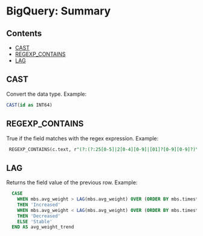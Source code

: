 BigQuery: Summary
================================

## Contents

  - [CAST](#cast)
  - [REGEXP_CONTAINS](#regexp-contains)
  - [LAG](#lag)


## CAST

Convert the data type.
Example:

```sql
CAST(id as INT64)
```

## REGEXP_CONTAINS

True if the field matches with the regex expression.
Example:

```sql
 REGEXP_CONTAINS(c.text, r"(?:(?:25[0-5]|2[0-4][0-9]|[01]?[0-9][0-9]?)\.){3}(?:25[0-5]|2[0-4][0-9]|[01]?[0-9][0-9]?)")
 ```

## LAG

Returns the field value of the previous row.
Example:

```sql
  CASE 
    WHEN mbs.avg_weight > LAG(mbs.avg_weight) OVER (ORDER BY mbs.timestamp_month)
    THEN 'Increased'
    WHEN mbs.avg_weight < LAG(mbs.avg_weight) OVER (ORDER BY mbs.timestamp_month)
    THEN 'Decreased'
    ELSE 'Stable'
  END AS avg_weight_trend
 ```


